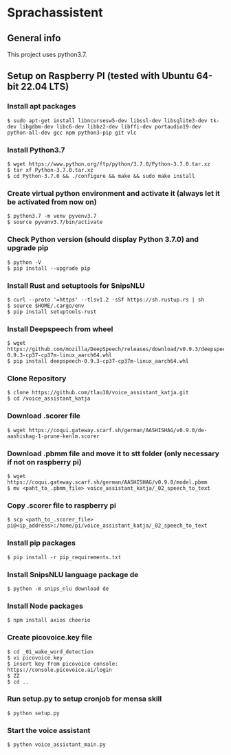 # Sprachassistent

## General info
This project uses python3.7.<br/>

## Setup on Raspberry PI (tested with Ubuntu 64-bit 22.04 LTS)

### Install apt packages
```
$ sudo apt-get install libncursesw5-dev libssl-dev libsqlite3-dev tk-dev libgdbm-dev libc6-dev libbz2-dev libffi-dev portaudio19-dev python-all-dev gcc npm python3-pip git vlc
```

### Install Python3.7
```
$ wget https://www.python.org/ftp/python/3.7.0/Python-3.7.0.tar.xz 
$ tar xf Python-3.7.0.tar.xz 
$ cd Python-3.7.0 && ./configure && make && sudo make install
```

### Create virtual python environment and activate it (always let it be activated from now on)
```
$ python3.7 -m venv pyvenv3.7 
$ source pyvenv3.7/bin/activate
```

### Check Python version (should display Python 3.7.0) and upgrade pip
```
$ python -V
$ pip install --upgrade pip
```

### Install Rust and setuptools for SnipsNLU
```
$ curl --proto '=https' --tlsv1.2 -sSf https://sh.rustup.rs | sh 
$ source $HOME/.cargo/env
$ pip install setuptools-rust 
```

### Install Deepspeech from wheel
``` 
$ wget https://github.com/mozilla/DeepSpeech/releases/download/v0.9.3/deepspeech-0.9.3-cp37-cp37m-linux_aarch64.whl 
$ pip install deepspeech-0.9.3-cp37-cp37m-linux_aarch64.whl 
``` 

### Clone Repository
``` 
$ clone https://github.com/tlau10/voice_assistant_katja.git
$ cd /voice_assistant_katja
``` 

### Download .scorer file
```
$ wget https://coqui.gateway.scarf.sh/german/AASHISHAG/v0.9.0/de-aashishag-1-prune-kenlm.scorer
```

### Download .pbmm file and move it to stt folder (only necessary if not on raspberry pi)
```
$ wget https://coqui.gateway.scarf.sh/german/AASHISHAG/v0.9.0/model.pbmm
$ mv <paht_to_.pbmm_file> voice_assistant_katja/_02_speech_to_text 
```

### Copy .scorer file to raspberry pi
```
$ scp <path_to_.scorer_file> pi@<ip_address>:/home/pi/voice_assistant_katja/_02_speech_to_text
```

### Install pip packages
``` 
$ pip install -r pip_requirements.txt
``` 

### Install SnipsNLU language package de
``` 
$ python -m snips_nlu download de
``` 

### Install Node packages
``` 
$ npm install axios cheerio
``` 

### Create picovoice.key file
``` 
$ cd _01_wake_word_detection
$ vi picovoice.key
$ insert key from picovoice console: https://console.picovoice.ai/login
$ ZZ
$ cd ..
``` 

### Run setup.py to setup cronjob for mensa skill
``` 
$ python setup.py
``` 

### Start the voice assistant
``` 
$ python voice_assistant_main.py
``` 
